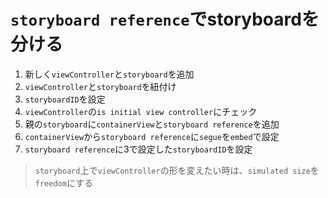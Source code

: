# `storyboard reference`でstoryboardを分ける
1. 新しく`viewController`と`storyboard`を追加
2. `viewController`と`storyboard`を紐付け
3. `storyboardID`を設定
4. `viewController`の`is initial view controller`にチェック
5. 親の`storyboard`に`containerView`と`storyboard reference`を追加
6. `containerView`から`storyboard reference`に`segue`を`embed`で設定
7. `storyboard reference`に3で設定した`storyboardID`を設定

> `storyboard`上で`viewController`の形を変えたい時は、`simulated size`を`freedom`にする
